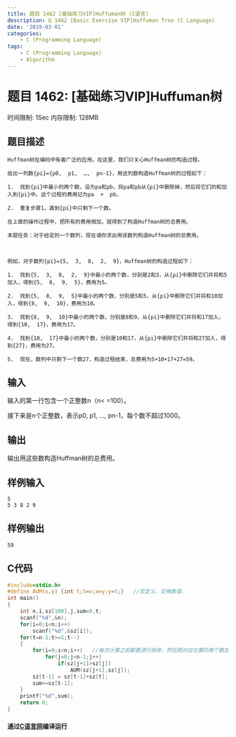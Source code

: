 ```yaml
---
title: 题目 1462 [基础练习VIP]Huffuman树 (C语言)
description: Q 1462 [Basic Exercise VIP]Huffuman Tree (C Language)
date: '2019-03-01'
categories:
    - C (Programming Language)
tags:
    - C (Programming Language)
    - Algorithm
---
```


# 题目 1462: \[基础练习VIP\]Huffuman树
时间限制: 1Sec 内存限制: 128MB
## 题目描述
```
Huffman树在编码中有着广泛的应用。在这里，我们只关心Huffman树的构造过程。

给出一列数{pi}={p0,  p1,  …,  pn-1}，用这列数构造Huffman树的过程如下：

1.  找到{pi}中最小的两个数，设为pa和pb，将pa和pb从{pi}中删除掉，然后将它们的和加入到{pi}中。这个过程的费用记为pa  +  pb。

2.  重复步骤1，直到{pi}中只剩下一个数。

在上面的操作过程中，把所有的费用相加，就得到了构造Huffman树的总费用。

本题任务：对于给定的一个数列，现在请你求出用该数列构造Huffman树的总费用。



例如，对于数列{pi}={5,  3,  8,  2,  9}，Huffman树的构造过程如下：

1.  找到{5,  3,  8,  2,  9}中最小的两个数，分别是2和3，从{pi}中删除它们并将和5加入，得到{5,  8,  9,  5}，费用为5。

2.  找到{5,  8,  9,  5}中最小的两个数，分别是5和5，从{pi}中删除它们并将和10加入，得到{8,  9,  10}，费用为10。

3.  找到{8,  9,  10}中最小的两个数，分别是8和9，从{pi}中删除它们并将和17加入，得到{10,  17}，费用为17。

4.  找到{10,  17}中最小的两个数，分别是10和17，从{pi}中删除它们并将和27加入，得到{27}，费用为27。

5.  现在，数列中只剩下一个数27，构造过程结束，总费用为5+10+17+27=59。
```
## 输入
输入的第一行包含一个正整数n（n< =100）。 

接下来是n个正整数，表示p0,  p1,  …,  pn-1，每个数不超过1000。 
## 输出
输出用这些数构造Huffman树的总费用。 
## 样例输入
```
5 
5 3 8 2 9
```
## 样例输出
```
59
```
## C代码
```c
#include<stdio.h>
#define AUM(x,y) {int t;t=x;x=y;y=t;}   //宏定义，交换数值.
int main()
{
	int n,i,sz[100],j,sum=0,t;
	scanf("%d",&n);
	for(i=0;i<n;i++)
		scanf("%d",&sz[i]);
	for(t=n-1;t>=1;t--)
	{
		for(i=0;i<n;i++)   //每次计算之前都要进行排序，然后把对应位置的两个数加起来。
			for(j=0;j<n-1;j++)
				if(sz[j+1]>sz[j])
					AUM(sz[j+1],sz[j]);
		sz[t-1] = sz[t-1]+sz[t];
		sum+=sz[t-1];
	}
	printf("%d",sum);
	return 0;
}
```
#### 通过[C语言网](https://www.dotcpp.com/)编译运行